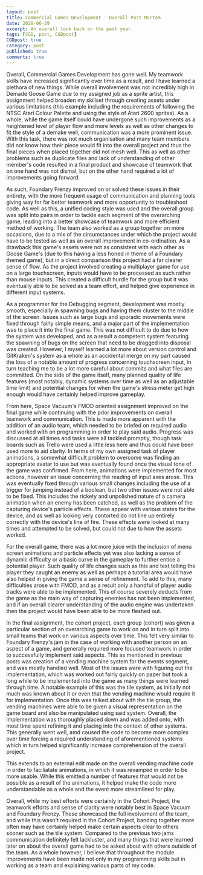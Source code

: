 ```yaml
---
layout: post
title: Commercial Games Development - Overall Post Mortem
date: 2020-06-29
excerpt: An overall look back on the past year.
tags: [CGD, post, CGDpost]
CGDpost: true
category: post
published: true
comments: true
--- 
```

Overall, Commercial Games Development has gone well. My teamwork skills have increased significantly over time as a result, and I have learned a plethora of new things. While overall involvement was not incredibly high in Demade Goose Game due to my assigned job as a sprite artist, this assignment helped broaden my skillset through creating assets under various limitations (this example including the requirements of following the NTSC Atari Colour Palette and using the style of Atari 2600 sprites). As a whole, while the game itself could have undergone such improvements as a heightened level of player flow and more levels as well as other changes to fit the style of a demake well, communication was a more prominent issue. With this task, there was not much organisation and many team members did not know how their piece would fit into the overall project and thus the final pieces when placed together did not mesh well. This as well as other problems such as duplicate files and lack of understanding of other member's code resulted in a final product and showcase of teamwork that on one hand was not dismal, but on the other hand required a lot of improvements going forward.

As such, Foundary Frenzy improved on or solved these issues in their entirety, with the more frequent usage of communication and planning tools giving way for far better teamwork and more opportunity to troubleshoot code. As well as this, a unified coding style was used and the overall group was split into pairs in order to tackle each segment of the overarching game, leading into a better showcase of teamwork and more efficient method of working. The team also worked as a group together on more occasions, due to a mix of the circumstances under which the project would have to be tested as well as an overall improvement in co-ordination. As a drawback this game's assets were not as consistent with each other as Goose Game's (due to this having a less honed in theme of a Foundary themed game), but in a direct comparison this project had a far clearer sense of flow. As the project involved creating a multiplayer game for use on a large touchscreen, inputs would have to be processed as such rather than mouse inputs. This created a difficult hurdle for the group but it was eventually able to be solved as a team effort, and helped give experience in different input systems. 

As a programmer for the Debugging segment, development was mostly smooth, especially in spawning bugs and having them cluster to the middle of the screen. Issues such as large bugs and sporadic movements were fixed through fairly simple means, and a major part of the implementation was to place it into the final game. This was not difficult to do due to how the system was developed, and as a result a competent system featuring the spawning of bugs on the screen that need to be dragged into disposal was created. However, I myself learned a lot more about version control and GitKraken's system as a whole as an accidental merge on my part caused the loss of a notable amount of progress concerning touchscreen input, in turn teaching me to be a lot more careful about commits and what files are committed. On the side of the game itself, many planned	quality of life features (most notably, dynamic systems over time as well as an adjustable time limit) and potential changes for when the game's stress meter get high enough would have certainly helped improve gameplay.

From here, Space Vacuum's FMOD oriented assignment improved on the final game while continuing with the prior improvements on overall teamwork and communication. This is made more apparent with the addition of an audio team, which needed to be briefed on required audio and worked with on programming in order to play said audio. Progress was discussed at all times and tasks were all tackled promptly, though task boards such as Trello were used a little less here and thus could have been used more to aid clarity. In terms of my own assigned task of player animations, a somewhat difficult problem to overcome was finding an appropriate avatar to use but was eventually found once the visual tone of the game was confirmed. From here, animations were implemented for most actions, however an issue concerning the reading of input axes arose. This was eventually fixed through various small changes including the use of a trigger for jumping instead of a boolean, but two other issues were not able to be fixed. This includes the rickety and unpolished nature of a camera animation when an enemy has been catched, as well as the problem of the capturing device's particle effects. These appear with various states for the device, and as well as looking very contorted do not line up entirely correctly with the device's line of fire. These effects were looked at many times and attempted to be solved, but could not due to how the assets worked.

For the overall game, there was a lot more juice with the inclusion of menu screen animations and particle effects yet was also lacking a sense of dynamic difficulty or a basic curve in the gameplay to further entice a potential player. Such quality of life changes such as this and text telling the player they caught an enemy as well as perhaps a tutorial area would have also helped in giving the game a sense of refinement. To add to this, many difficulties arose with FMOD, and as a result only a handful of player audio tracks were able to be implemented. This of course severely deducts from the game as the main way of capturing enemies has not been implemented, and if an overall clearer understanding of the audio engine was undertaken then the project would have been able to be more fleshed out.

In the final assignment, the cohort project, each group (cohort) was given a particular section of an overarching game to work on and in turn split into small teams that work on various aspects over time. This felt very similar to Foundary Frenzy's jam in the case of working with another person on an aspect of a game, and generally required more focused teamwork in order to successfully implement said aspects. This as mentioned in previous posts was creation of a vending machine system for the events segment, and was mostly handled well. Most of the issues were with figuring out the implementation, which was worked out fairly quickly on paper but took a long while to be implemented into the game as many things were learned through time. A notable example of this was the tile system, as initially not much was known about it or even that the vending machine would require it for implementation. Once this was talked about with the tile group, the vending machines were able to be given a visual representation on the game board and also be manipulated using said system. Overall, the implementation was thoroughly placed down and was added onto, with most time spent refining it and placing into the context of other systems. This generally went well, amd caused the code to become more complex over time forcing a required understanding of aforementioned systems which in turn helped significantly increase comprehension of the overall project.

This extends to an external edit made on the overall vending machine code in order to faciliatate animations, in which it was revamped in order to be more usable. While this emitted a number of features that would not be possible as a result of the animations, it helped make the code more understandable as a whole and the event more streamlined for play. 

Overall, while my best efforts were certainly in the Cohort Project, the teamwork efforts and sense of clarity were notably best in Space Vacuum and Foundary Frenzy. These showcased the full involvement of the team, and while this wasn't required in the Cohort Project, banding together more often may have certainly helped make certain aspects clear to others sooner such as the tile system. Compared to the previous two jams communication definitely felt lackluster, and many things that were learned later on about the overall game had to be asked about with others outside of the team. As a whole however, I believe that throughout the module improvements have been made not only in my programming skills but in working as a team and explaining various parts of my code.